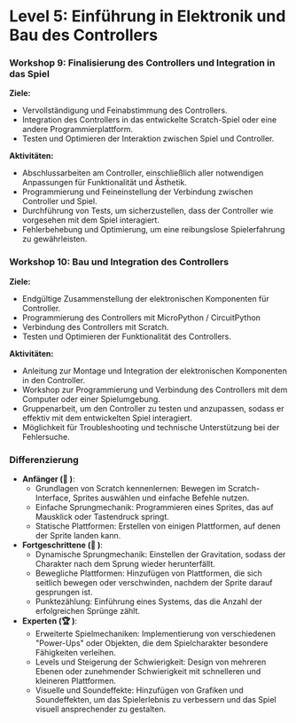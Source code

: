 # Level 5: Einführung in Elektronik und Bau des Controllers

### Workshop 9: Finalisierung des Controllers und Integration in das Spiel

**Ziele:**

- Vervollständigung und Feinabstimmung des Controllers.
- Integration des Controllers in das entwickelte Scratch-Spiel oder eine andere Programmierplattform.
- Testen und Optimieren der Interaktion zwischen Spiel und Controller.

**Aktivitäten:**

- Abschlussarbeiten am Controller, einschließlich aller notwendigen Anpassungen für Funktionalität und Ästhetik.
- Programmierung und Feineinstellung der Verbindung zwischen Controller und Spiel.
- Durchführung von Tests, um sicherzustellen, dass der Controller wie vorgesehen mit dem Spiel interagiert.
- Fehlerbehebung und Optimierung, um eine reibungslose Spielerfahrung zu gewährleisten.

### Workshop 10: Bau und Integration des Controllers

**Ziele:**

- Endgültige Zusammenstellung der elektronischen Komponenten für Controller.
- Programmierung des Controllers mit MicroPython / CircuitPython
- Verbindung des Controllers mit Scratch.
- Testen und Optimieren der Funktionalität des Controllers.

**Aktivitäten:**

- Anleitung zur Montage und Integration der elektronischen Komponenten in den Controller.
- Workshop zur Programmierung und Verbindung des Controllers mit dem Computer oder einer Spielumgebung.
- Gruppenarbeit, um den Controller zu testen und anzupassen, sodass er effektiv mit dem entwickelten Spiel interagiert.
- Möglichkeit für Troubleshooting und technische Unterstützung bei der Fehlersuche.





### Differenzierung 

- **Anfänger (🐣  )**:
  - Grundlagen von Scratch kennenlernen: Bewegen im Scratch-Interface, Sprites auswählen und einfache Befehle nutzen.
  - Einfache Sprungmechanik: Programmieren eines Sprites, das auf Mausklick oder Tastendruck springt.
  - Statische Plattformen: Erstellen von einigen Plattformen, auf denen der Sprite landen kann.
- **Fortgeschrittene (👦 )**:
  - Dynamische Sprungmechanik: Einstellen der Gravitation, sodass der Charakter nach dem Sprung wieder herunterfällt.
  - Bewegliche Plattformen: Hinzufügen von Plattformen, die sich seitlich bewegen oder verschwinden, nachdem der Sprite darauf gesprungen ist.
  - Punktezählung: Einführung eines Systems, das die Anzahl der erfolgreichen Sprünge zählt.
- **Experten (🏆 )**:
  - Erweiterte Spielmechaniken: Implementierung von verschiedenen "Power-Ups" oder Objekten, die dem Spielcharakter besondere Fähigkeiten verleihen.
  - Levels und Steigerung der Schwierigkeit: Design von mehreren Ebenen oder zunehmender Schwierigkeit mit schnelleren und kleineren Plattformen.
  - Visuelle und Soundeffekte: Hinzufügen von Grafiken und Soundeffekten, um das Spielerlebnis zu verbessern und das Spiel visuell ansprechender zu gestalten.
